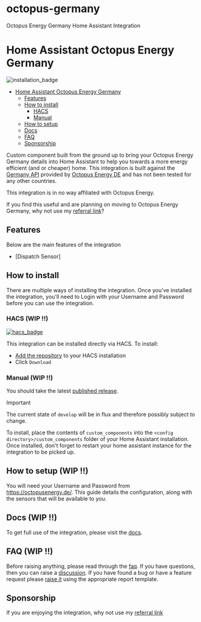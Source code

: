 # octopus-germany
Octopus Energy Germany Home Assistant Integration
# Home Assistant Octopus Energy Germany

![installation_badge](https://img.shields.io/badge/dynamic/json?color=41BDF5&logo=home-assistant&label=integration%20usage&suffix=%20installs&cacheSeconds=15600&url=https://analytics.home-assistant.io/custom_integrations.json&query=$.octopus_germany.total) 
- [Home Assistant Octopus Energy Germany](#home-assistant-octopus-energy-germany)
  - [Features](#features)
  - [How to install](#how-to-install)
    - [HACS](#hacs)
    - [Manual](#manual)
  - [How to setup](#how-to-setup)
  - [Docs](#docs)
  - [FAQ](#faq)
  - [Sponsorship](#sponsorship)

Custom component built from the ground up to bring your Octopus Energy Germany details into Home Assistant to help you towards a more energy efficient (and or cheaper) home. This integration is built against the [Germany API](https://api.oeg-kraken.energy/v1/graphql/) provided by [Octopus Energy DE](https://octopusenergy.de/blog/ratgeber/auf-der-suche-nach-deutschen-energie-vorreitern) and has not been tested for any other countries. 

This integration is in no way affiliated with Octopus Energy.

If you find this useful and are planning on moving to Octopus Energy Germany, why not use my [referral link](https://share.octopusenergy.de/free-cat-744)?

## Features

Below are the main features of the integration

* [Dispatch Sensor]

## How to install

There are multiple ways of installing the integration. Once you've installed the integration, you'll need to Login with your Username and Password before you can use the integration.

### HACS (WIP !!)

[![hacs_badge](https://img.shields.io/badge/HACS-Default-41BDF5.svg?style=for-the-badge)](https://github.com/hacs/integration)

This integration can be installed directly via HACS. To install:

* [Add the repository](https://my.home-assistant.io/redirect/hacs_repository/?owner=thecem&repository=octopus_germany&category=integration) to your HACS installation
* Click `Download`

### Manual (WIP !!)

You should take the latest [published release](https://github.com/thecem/octopus_germany/releases). 

> [!IMPORTANT]
> The current state of `develop` will be in flux and therefore possibly subject to change.

To install, place the contents of `custom_components` into the `<config directory>/custom_components` folder of your Home Assistant installation. Once installed, don't forget to restart your home assistant instance for the integration to be picked up.

## How to setup (WIP !!)

You will need your Username and Password from https://octopusenergy.de/. This guide details the configuration, along with the sensors that will be available to you.

## Docs  (WIP !!)

To get full use of the integration, please visit the [docs](https://thecem.github.io/octopus_germany/).

## FAQ  (WIP !!)

Before raising anything, please read through the [faq](https://thecem.github.io/octopus_germany/faq). If you have questions, then you can raise a [discussion](https://thecem.github.io/octopus_germany/discussions). If you have found a bug or have a feature request please [raise it](https://thecem.github.io/octopus_germany/issues) using the appropriate report template.

## Sponsorship

If you are enjoying the integration, why not use my [referral link](https://share.octopusenergy.de/free-cat-744)
